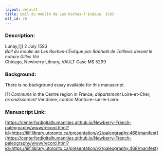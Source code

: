 ```yaml
---
layout: default
title: Bail du moulin de Les Roches-l'Evêque, 1593
utl_id: 36
---
```


### Description:

Lunay,<a id="_ftnref1">[[1]](#_ftn1)</a> 2 July 1593<br>
_Bail du moulin de Les Roches-l’Évêque par Raphaël de Taillevis devant le notaire Gilles Vié_<br>
Chicago, Newberry Library, VAULT Case MS 5299

### Background:

There is no background essay available for this manuscript.

<a id="_ftn1">[1]</a> _Commune_ in the Centre region in France, _département_ Loire-et-Cher, _arrondissement_ Vendôme, _canton_ Montoire-sur-le-Loire. 

### Manuscript Link:

[https://centerfordigitalhumanities.github.io/Newberry-French-paleography/www/record.html?id=https://iiif.library.utoronto.ca/presentation/v2/paleography:468/manifest](https://centerfordigitalhumanities.github.io/Newberry-French-paleography/www/record.html?id=https://iiif.library.utoronto.ca/presentation/v2/paleography:468/manifest)
